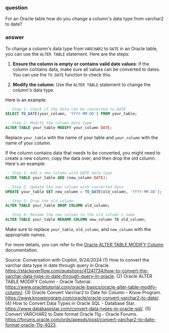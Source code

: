 ### question

For an Oracle table how do you change a column's data type from varchar2 to date?

### answer

To change a column's data type from `VARCHAR2` to `DATE` in an Oracle table, you can use the `ALTER TABLE` statement. Here are the steps:

1. **Ensure the column is empty or contains valid date values**: If the column contains data, make sure all values can be converted to dates. You can use the `TO_DATE` function to check this.

2. **Modify the column**: Use the `ALTER TABLE` statement to change the column's data type.

Here is an example:

```sql
-- Step 1: Check if the data can be converted to DATE
SELECT TO_DATE(your_column, 'YYYY-MM-DD') FROM your_table;

-- Step 2: Modify the column data type
ALTER TABLE your_table MODIFY your_column DATE;
```

Replace `your_table` with the name of your table and `your_column` with the name of your column.

If the column contains data that needs to be converted, you might need to create a new column, copy the data over, and then drop the old column. Here's an example:

```sql
-- Step 1: Add a new column with DATE data type
ALTER TABLE your_table ADD (new_column DATE);

-- Step 2: Update the new column with converted data
UPDATE your_table SET new_column = TO_DATE(old_column, 'YYYY-MM-DD');

-- Step 3: Drop the old column
ALTER TABLE your_table DROP COLUMN old_column;

-- Step 4: Rename the new column to the old column's name
ALTER TABLE your_table RENAME COLUMN new_column TO old_column;
```

Make sure to replace `your_table`, `old_column`, and `new_column` with the appropriate names.

For more details, you can refer to the [Oracle ALTER TABLE MODIFY Column](2) documentation.

Source: Conversation with Copilot, 9/24/2024
(1) How to convert the varchar data type in date through query in Oracle. https://stackoverflow.com/questions/41241734/how-to-convert-the-varchar-data-type-in-date-through-query-in-oracle.
(2) Oracle ALTER TABLE MODIFY Column - Oracle Tutorial. https://www.oracletutorial.com/oracle-basics/oracle-alter-table-modify-column/.
(3) Oracle Convert Varchar2 to Date for Column - Know Program. https://www.knowprogram.com/oracle/oracle-convert-varchar2-to-date/.
(4) How to Convert Data Types in Oracle SQL - Database Star. https://www.databasestar.com/convert-data-types-in-oracle-sql/.
(5) Convert VARCHAR2 to Date format Oracle 11g - Oracle Forums. https://forums.oracle.com/ords/apexds/post/convert-varchar2-to-date-format-oracle-11g-4023.
